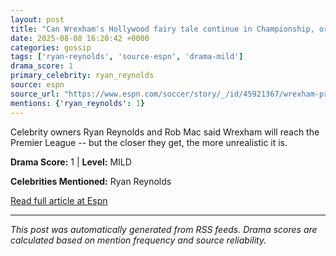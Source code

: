 ```yaml
---
layout: post
title: "Can Wrexham's Hollywood fairy tale continue in Championship, or is rude awakening ahead?""
date: 2025-08-08 16:20:42 +0000
categories: gossip
tags: ['ryan-reynolds', 'source-espn', 'drama-mild']
drama_score: 1
primary_celebrity: ryan_reynolds
source: espn
source_url: "https://www.espn.com/soccer/story/_/id/45921367/wrexham-premier-league-promotion-championship-relegation-ryan-reynolds-rob-mac""
mentions: {'ryan_reynolds': 1}
---
```


Celebrity owners Ryan Reynolds and Rob Mac said Wrexham will reach the Premier League -- but the closer they get, the more unrealistic it is.

**Drama Score:** 1 | **Level:** MILD

**Celebrities Mentioned:** Ryan Reynolds

[Read full article at Espn](https://www.espn.com/soccer/story/_/id/45921367/wrexham-premier-league-promotion-championship-relegation-ryan-reynolds-rob-mac)

---
*This post was automatically generated from RSS feeds. Drama scores are calculated based on mention frequency and source reliability.*
